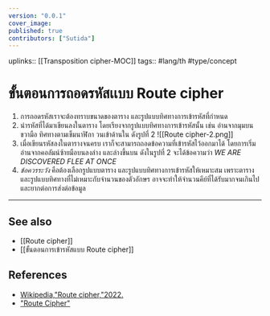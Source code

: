 ```yaml
---
version: "0.0.1"
cover_image:
published: true
contributors: ["Sutida"]
---
```

uplinks:: [[Transposition cipher-MOC]]
tags:: #lang/th #type/concept

# ขั้นตอนการถอดรหัสเเบบ Route cipher
1. การถอดรหัสเราจะต้องทราบขนาดของตาราง และรูปแบบทิศทางการเข้ารหัสที่กำหนด
2. นำรหัสที่ได้มาเขียนลงในตาราง โดยเรียงจากรูปแบบทิศทางการเข้ารหัสนั้น เช่น  อ่านจากมุมบนขวามือ ทิศทางตามเข็มนาฬิกา วนเข้าด้านใน  ดังรูปที่ 2
![[Route cipher-2.png]]
3. เมื่อเขียนรหัสลงในตารางจนครบ เราก็จะสามารถถอดข้อความที่เข้ารหัสไว้ออกมาได้ โดยการเริ่มอ่านจากคอลัมน์ซ้ายมือบนลงล่าง และล่างขึ้นบน ดังในรูปที่ 2 จะได้ข้อความว่า *WE ARE DISCOVERED FLEE AT ONCE* 
4. *ข้อควรระวัง* คือต้องเลือกรูปแบบตาราง และรูปแบบทิศทางการเข้ารหัสให้เหมาะสม เพราะตารางและรูปแบบทิศทางที่ไม่เหมาะกับจำนวนของตัวอักษร อาจจะทำให้จำนวนคีย์ที่ได้รับมากจนเกินไปและยากต่อการส่งต่อข้อมูล

---
## See also
- [[Route cipher]]
- [[ขั้นตอนการเข้ารหัสแบบ Route cipher]]
## References
- [Wikipedia,"Route cipher,"2022.](https://en.wikipedia.org/wiki/Transposition_cipher#Route_cipher)
- ["Route Cipher"](https://crypto.interactive-maths.com/route-cipher.html)

